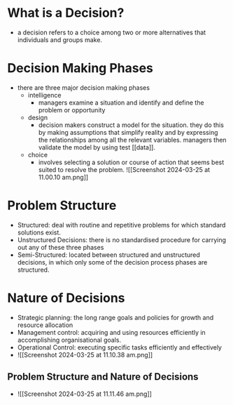 # What is a Decision?
- a decision refers to a choice among two or more alternatives that individuals and groups make.
# Decision Making Phases
- there are three major decision making phases
	- intelligence
		- managers examine a situation and identify and define the problem or opportunity
	- design
		- decision makers construct a model for the situation. they do this by making assumptions that simplify reality and by expressing the relationships among all the relevant variables. managers then validate the model by using test [[data]].
	- choice
		- involves selecting a solution or course of action that seems best suited to resolve the problem.
![[Screenshot 2024-03-25 at 11.00.10 am.png]]
# Problem Structure
- Structured: deal with routine and repetitive problems for which standard solutions exist.
- Unstructured Decisions: there is no standardised procedure for carrying out any of these three phases
- Semi-Structured: located between structured and unstructured decisions, in which only some of the decision process phases are structured. 
# Nature of Decisions
- Strategic planning: the long range goals and policies for growth and resource allocation
- Management control: acquiring and using resources efficiently in accomplishing organisational goals.
- Operational Control: executing specific tasks efficiently and effectively
- ![[Screenshot 2024-03-25 at 11.10.38 am.png]]
## Problem Structure and Nature of Decisions
- ![[Screenshot 2024-03-25 at 11.11.46 am.png]]